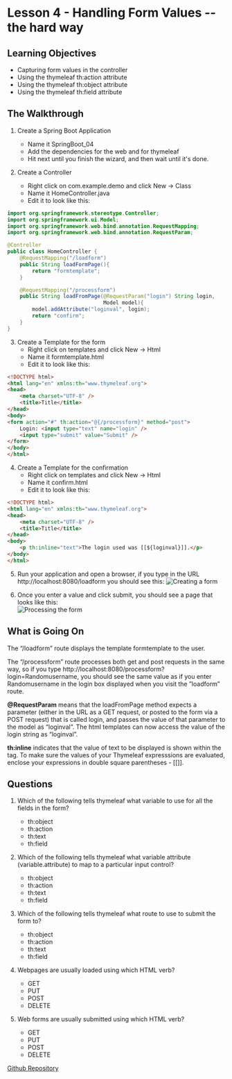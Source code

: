 # Lesson 4 - Handling Form Values -- the hard way 
## Learning Objectives
* Capturing form values in the controller
* Using the thymeleaf th:action attribute
* Using the thymeleaf th:object attribute
* Using the thymeleaf th:field attribute

## The Walkthrough 

1. Create a Spring Boot Application 
	* Name it SpringBoot_04 
	* Add the dependencies for the web and for thymeleaf 
	* Hit next until you finish the wizard, and then wait until it's done.    

2. Create a Controller 
	* Right click on com.example.demo and click New -> Class 
	* Name it HomeController.java 
	* Edit it to look like this: 
```java
import org.springframework.stereotype.Controller;
import org.springframework.ui.Model;
import org.springframework.web.bind.annotation.RequestMapping;
import org.springframework.web.bind.annotation.RequestParam;

@Controller
public class HomeController {
    @RequestMapping("/loadform")
    public String loadFormPage(){
        return "formtemplate";
    }

    @RequestMapping("/processform")
    public String loadFromPage(@RequestParam("login") String login,
                               Model model){
        model.addAttribute("loginval", login);
        return "confirm";
    }
}
```

3. Create a Template for the form
  	* Right click on templates and click New -> Html 
	* Name it formtemplate.html 
	* Edit it to look like this: 
```html
<!DOCTYPE html>
<html lang="en" xmlns:th="www.thymeleaf.org">
<head>
    <meta charset="UTF-8" />
    <title>Title</title>
</head>
<body>
<form action="#" th:action="@{/processform}" method="post">
    Login: <input type="text" name="login" />
    <input type="submit" value="Submit" />
</form>
</body>
</html>
```

4. Create a Template for the confirmation
  	* Right click on templates and click New -> Html 
	* Name it confirm.html 
	* Edit it to look like this: 
```html
<!DOCTYPE html>
<html lang="en" xmlns:th="www.thymeleaf.org">
<head>
    <meta charset="UTF-8" />
    <title>Title</title>
</head>
<body>
    <p th:inline="text">The login used was [[${loginval}]].</p>
</body>
</html>
```

5. Run your application and open a browser, if you type in the URL http://localhost:8080/loadform you should see this: 
![Creating a form](https://github.com/ajhenley/unofficialguides/blob/master/IntroToSpringBoot/img/Lesson04a.png "Creating a form")

6. Once you enter a value and click submit, you should see a page that looks like this:  
![Processing the form](https://github.com/ajhenley/unofficialguides/blob/master/IntroToSpringBoot/img/Lesson04b.png "Processing the form")


## What is Going On
The “/loadform” route displays the template formtemplate to the user.  

The “/processform” route processes both get and post requests in the same way, so if you type http://localhost:8080/processform?login=Randomusername, you should see the same value as if you enter Randomusername in the login box displayed when you visit the ”loadform” route.  

**@RequestParam** means that the loadFromPage method expects a parameter (either in the URL as a GET request, or posted to the form via a POST request) that is called login, and passes the value of that parameter to the model as “loginval”. The html templates can now access the value of the login string as “loginval”.  

**th:inline** indicates that the value of text to be displayed is shown within the tag. To make sure the values of your Thymeleaf expresssions are evaluated, enclose your expressions in double square parentheses - [[]]. 

## Questions
1. Which of the following tells thymeleaf what variable to use for all the fields in the form?
	* th:object
	* th:action
	* th:text
	* th:field
	
2. Which of the following tells thymeleaf what variable attribute (variable.attribute) to map to a particular input control?
	* th:object
	* th:action
	* th:text
	* th:field
	
3. Which of the following tells thymeleaf what route to use to submit the form to?
	* th:object
	* th:action
	* th:text
	* th:field	

4. Webpages are usually loaded using which HTML verb?
	* GET
	* PUT
	* POST
	* DELETE

5. Web forms are usually submitted using which HTML verb?
	* GET
	* PUT
	* POST
	* DELETE
	
	
	
[Github Repository](https://github.com/ajhenley/SpringBoot_04)
